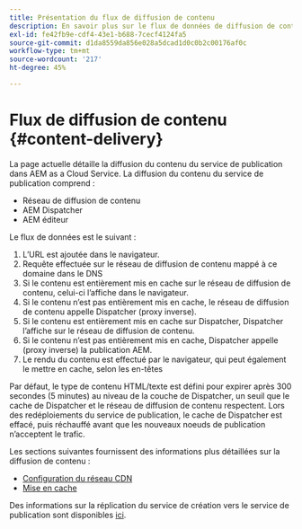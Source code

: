 ```yaml
---
title: Présentation du flux de diffusion de contenu
description: En savoir plus sur le flux de données de diffusion de contenu et comment publier votre contenu
exl-id: fe42fb9e-cdf4-43e1-b688-7cecf4124fa5
source-git-commit: d1da8559da856e028a5dcad1d0c0b2c00176af0c
workflow-type: tm+mt
source-wordcount: '217'
ht-degree: 45%

---
```


# Flux de diffusion de contenu {#content-delivery}

La page actuelle détaille la diffusion du contenu du service de publication dans AEM as a Cloud Service. La diffusion du contenu du service de publication comprend :

* Réseau de diffusion de contenu
* AEM Dispatcher
* AEM éditeur

Le flux de données est le suivant :

1. L’URL est ajoutée dans le navigateur.
1. Requête effectuée sur le réseau de diffusion de contenu mappé à ce domaine dans le DNS
1. Si le contenu est entièrement mis en cache sur le réseau de diffusion de contenu, celui-ci l’affiche dans le navigateur.
1. Si le contenu n’est pas entièrement mis en cache, le réseau de diffusion de contenu appelle Dispatcher (proxy inverse).
1. Si le contenu est entièrement mis en cache sur Dispatcher, Dispatcher l’affiche sur le réseau de diffusion de contenu.
1. Si le contenu n’est pas entièrement mis en cache, Dispatcher appelle (proxy inverse) la publication AEM.
1. Le rendu du contenu est effectué par le navigateur, qui peut également le mettre en cache, selon les en-têtes

Par défaut, le type de contenu HTML/texte est défini pour expirer après 300 secondes (5 minutes) au niveau de la couche de Dispatcher, un seuil que le cache de Dispatcher et le réseau de diffusion de contenu respectent. Lors des redéploiements du service de publication, le cache de Dispatcher est effacé, puis réchauffé avant que les nouveaux noeuds de publication n’acceptent le trafic.

Les sections suivantes fournissent des informations plus détaillées sur la diffusion de contenu :
* [Configuration du réseau CDN](/help/implementing/dispatcher/cdn.md)
* [Mise en cache](/help/implementing/dispatcher/caching.md)


Des informations sur la réplication du service de création vers le service de publication sont disponibles [ici](/help/operations/replication.md).
